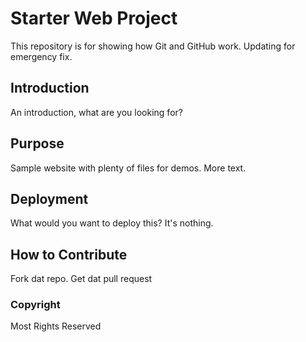 # Starter Web Project

This repository is for showing how Git and GitHub work. Updating for emergency fix.

## Introduction

An introduction, what are you looking for?

## Purpose

Sample website with plenty of files for demos.  More text.

## Deployment

What would you want to deploy this?  It's nothing.

## How to Contribute

Fork dat repo.  Get dat pull request

### Copyright
Most Rights Reserved

